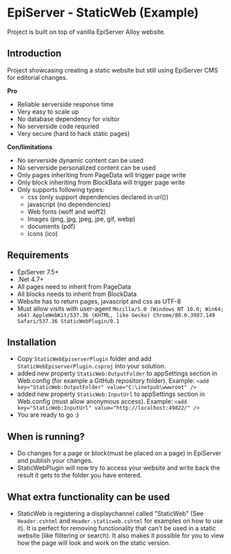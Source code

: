 # EpiServer - StaticWeb (Example)

Project is built on top of vanilla EpiServer Alloy website.

## Introduction ##

Project showcasing creating a static website but still using EpiServer CMS for editorial changes.

**Pro**

- Reliable serverside response time
- Very easy to scale up
- No database dependency for visitor
- No serverside code requried
- Very secure (hard to hack static pages)

**Con/limitations**

- No serverside dynamic content can be used
- No serverside personalized content can be used
- Only pages inheriting from PageData will trigger page write
- Only block inheriting from BlockBata will trigger page write
- Only supports following types:
  - css (only support dependencies declared in url())
  - javascript (no dependencies)
  - Web fonts (woff and woff2)
  - Images (png, jpg, jpeg, jpe, gif, webp)
  - documents (pdf)
  - Icons (ico)

## Requirements ##

- EpiServer 7.5+
- .Net 4.7+
- All pages need to inherit from PageData
- All blocks needs to inherit from BlockData
- Website has to return pages, javascript and css as UTF-8
- Must allow visits with user-agent `Mozilla/5.0 (Windows NT 10.0; Win64; x64) AppleWebKit/537.36 (KHTML, like Gecko) Chrome/80.0.3987.149 Safari/537.36 StaticWebPlugin/0.1`


## Installation ##

- Copy `StaticWebEpiserverPlugin` folder and add `StaticWebEpiserverPlugin.csproj` into your solution.
- added new property `StaticWeb:OutputFolder` to appSettings section in Web.config (for example a GitHub repository folder). Example: `<add key="StaticWeb:OutputFolder" value="C:\inetpub\wwwroot" />`
- added new property `StaticWeb:InputUrl` to appSettings section in Web.config (must allow anonymous access). Example: `<add key="StaticWeb:InputUrl" value="http://localhost:49822/" />`
- You are ready to go :)





## When is running? ##

- Do changes for a page or block(must be placed on a page) in EpiServer and publish your changes.
- StaticWebPlugin will now try to access your website and write back the result it gets to the folder you have entered.


## What extra functionality can be used ##
- StaticWeb is registering a displaychannel called "StaticWeb" (See `Header.cshtml` and `Header.staticweb.cshtml` for examples on how to use it). It is perfect for removing functionality that can't be used in a static website (like filitering or search). It also makes it possible for you to view how the page will look and work on the static version.
